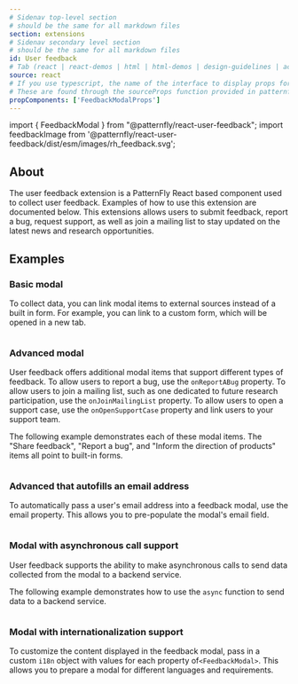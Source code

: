 ```yaml
---
# Sidenav top-level section
# should be the same for all markdown files
section: extensions
# Sidenav secondary level section
# should be the same for all markdown files
id: User feedback
# Tab (react | react-demos | html | html-demos | design-guidelines | accessibility)
source: react
# If you use typescript, the name of the interface to display props for
# These are found through the sourceProps function provided in patternfly-docs.source.js
propComponents: ['FeedbackModalProps']
---
```


import { FeedbackModal } from "@patternfly/react-user-feedback";
import feedbackImage from '@patternfly/react-user-feedback/dist/esm/images/rh_feedback.svg';

## About
	
The user feedback extension is a PatternFly React based component used to collect user feedback. Examples of how to use this extension are documented below. This extensions allows users to submit feedback, report a bug, request support, as well as join a mailing list to stay updated on the latest news and research opportunities.

## Examples

### Basic modal
To collect data, you can link modal items to external sources instead of a built in form. For example, you can link to a custom form, which will be opened in a new tab.

```js file="./URL.tsx"

```

### Advanced modal
User feedback offers additional modal items that support different types of feedback. To allow users to report a bug, use the `onReportABug` property. To allow users to join a mailing list, such as one dedicated to future research participation, use the `onJoinMailingList` property. To allow users to open a support case, use the `onOpenSupportCase` property and link users to your support team.

The following example demonstrates each of these modal items. The "Share feedback", "Report a bug", and "Inform the direction of products" items all point to built-in forms.

```js file="./Advanced.tsx"

```

### Advanced that autofills an email address
To automatically pass a user's email address into a feedback modal, use the email property. This allows you to pre-populate the modal's email field.
```js file="./AdvancedWithEmail.tsx"

```
### Modal with asynchronous call support
User feedback supports the ability to make asynchronous calls to send data collected from the modal to a backend service. 
	
The following example demonstrates how to use the `async` function to send data to a backend service.
```js file="./Async.tsx"

```

### Modal with internationalization support
To customize the content displayed in the feedback modal, pass in a custom `i18n` object with values for each property of`<FeedbackModal>`. This allows you to prepare a modal for different languages and requirements.
```js file="./i18n.tsx"

```
